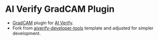 # AI Verify GradCAM Plugin

* [GradCAM](https://arxiv.org/abs/1610.02391) plugin for [AI Verify](https://github.com/IMDA-BTG/aiverify/tree/main).
* Fork from [aiverify-developer-tools](https://github.com/IMDA-BTG/aiverify-developer-tools.git) template and adjusted for simpler development.